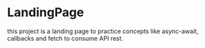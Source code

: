 # LandingPage
this project is a landing page to practice concepts like async-await, callbacks and fetch to consume API rest.
